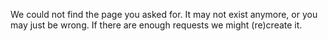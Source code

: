 We could not find the page you asked for. It may not exist anymore, or you may just be wrong. If there are enough requests we might (re)create it.
